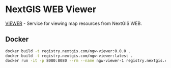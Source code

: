 # NextGIS WEB Viewer

[VIEWER](http://viewer.nextgis.com) - Service for viewing map resources from NextGIS WEB.

## Docker

```bash
docker build -t registry.nextgis.com/ngw-viewer:0.0.0 .
docker build -t registry.nextgis.com/ngw-viewer:latest .
docker run -it -p 8080:8080 --rm --name ngw-viewer-1 registry.nextgis.com/ngw-viewer:latest
```
